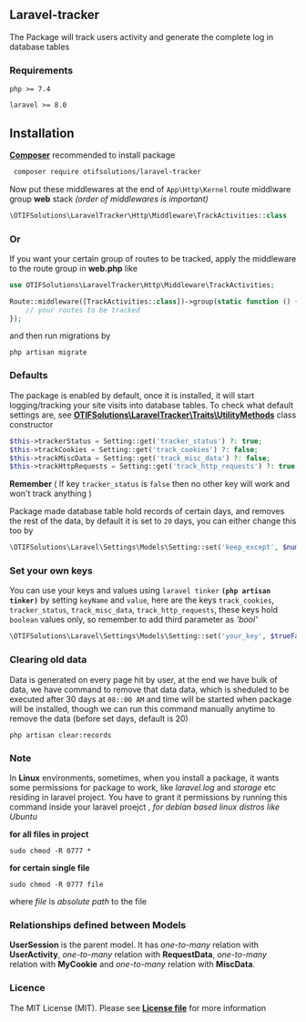 ## Laravel-tracker

The Package will track users activity and generate the complete log in database tables

### Requirements
`php >= 7.4`

`laravel >= 8.0`

## Installation

[**Composer**](https://getcomposer.org/download/) recommended to install package

```sh
 composer require otifsolutions/laravel-tracker
```

Now put these middlewares at the end of `App\Http\Kernel` route middlware group **web** stack *(order of middlewares is important)*
 
```php
\OTIFSolutions\LaravelTracker\Http\Middleware\TrackActivities::class
```


### Or
If you want your certain group of routes to be tracked, apply the middleware to the route group in **web.php** like 
```php
use OTIFSolutions\LaravelTracker\Http\Middleware\TrackActivities;

Route::middleware([TrackActivities::class])->group(static function () {
    // your routes to be tracked
});
```

and then run migrations by 

```
php artisan migrate
```

### Defaults

The package is enabled by default, once it is installed, it will start logging/tracking your site 
visits into database tables. To check what default settings are, 
see [**OTIFSolutions\LaravelTracker\Traits\UtilityMethods**](https://github.com/otifsolutions/laravel-tracker/blob/main/src/Traits/UtilityMethods.php) class constructor

```php
$this->trackerStatus = Setting::get('tracker_status') ?: true;
$this->trackCookies = Setting::get('track_cookies') ?: false;
$this->trackMiscData = Setting::get('track_misc_data') ?: false;
$this->trackHttpRequests = Setting::get('track_http_requests') ?: true;
```

**Remember** ( If key `tracker_status` is `false` then no other key will work and won't track anything )

Package made database table hold records of certain days, and removes the rest of the data, 
by default it is set to `20` days, you can either change this too by

```php
\OTIFSolutions\Laravel\Settings\Models\Setting::set('keep_except', $numDays);
```

### Set your own keys

You can use your keys and values using `laravel tinker` **`(php artisan tinker)`** by setting `keyName` and `value`,
here are the keys `track_cookies`, `tracker_status`, `track_misc_data`, `track_http_requests`, these keys hold
`boolean` values only, so remember to add third parameter as *'bool'*

```php
\OTIFSolutions\Laravel\Settings\Models\Setting::set('your_key', $trueFalse, 'bool');
```

### Clearing old data
Data is generated on every page hit by user, at the end we have bulk of data, 
we have command to remove that data data, which is sheduled to be executed after 30 days
at `08::00 AM` and time will be started when package will be installed, though we can run 
this command manually anytime to remove the data (before set days, default is 20)

```
php artisan clear:records
```

### Note 
In **Linux** environments, sometimes, when you install a package, it wants some permissions for package to work, like
*laravel.log* and *storage* etc residing in laravel project. You have to grant it 
permissions by running this command inside your laravel proejct , *for debian based linux distros like Ubuntu*

**for all files in project**
```ssh
sudo chmod -R 0777 *
```

**for certain single file**
```ssh
sudo chmod -R 0777 file
```

where *file* is *absolute path* to the file


### Relationships defined between Models
**UserSession** is the parent model. It has *one-to-many* relation with **UserActivity**, 
*one-to-many* relation with **RequestData**, *one-to-many* relation with **MyCookie**
and *one-to-many* relation with **MiscData**.



### Licence
The MIT License (MIT). Please see [**License file**](https://github.com/otifsolutions/laravel-tracker/blob/main/LICENSE) for more information
